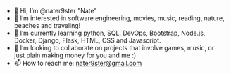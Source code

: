 - 👋 Hi, I’m @nater9ster "Nate"
- 👀 I’m interested in software engineering, movies, music, reading, nature, beaches and traveling!
- 🌱 I’m currently learning python, SQL, DevOps, Bootstrap, Node.js, Docker, Django, Flask, HTML, CSS and Javascript.
- 💞️ I’m looking to collaborate on projects that involve games, music, or just plain making money for you and me :)
- 📫 How to reach me: nater9ster@gmail.com

<!---
nater9ster/nater9ster is a ✨ special ✨ repository because its `README.md` (this file) appears on your GitHub profile.
You can click the Preview link to take a look at your changes.
--->
